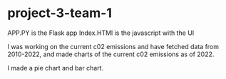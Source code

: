 # project-3-team-1

APP.PY is the Flask app
Index.HTMl is the javascript with the UI

I was working on the current c02 emissions and have fetched data from 2010-2022, and made charts of the current c02 emissions 
as of 2022. 

I made a pie chart and bar chart. 
